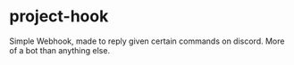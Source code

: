 # project-hook

Simple Webhook, made to reply given certain commands on discord.
More of a bot than anything else.
